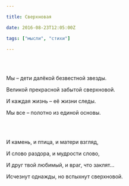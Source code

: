 ```yaml
---

title: Сверхновая

date: 2016-08-23T12:05:00Z

tags: ["мысли", "стихи"]

---
```


<br/><br/>

Мы – дети далёкой безвестной звезды.

Великой прекрасной забытой сверхновой.

И каждая жизнь – её жизни следы.

Мы все – полотно из единой основы.

<br/><br/>

И камень, и птица, и матери взгляд,

И слово раздора, и мудрости слово,

И друг твой любимый, и враг, что заклят…

Исчезнут однажды, но вспыхнут сверхновой.